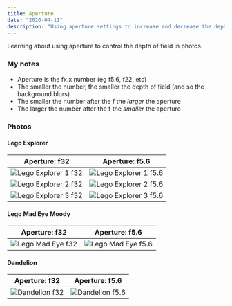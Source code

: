 ```yaml
---
title: Aperture
date: "2020-04-11"
description: "Using aperture settings to increase and decrease the depth of field"
---
```


Learning about using aperture to control the depth of field in photos.

### My notes
  - Aperture is the fx.x number (eg f5.6, f22, etc)
  - The smaller the number, the smaller the depth of field (and so the background blurs)
  - The smaller the number after the f the *larger* the aperture
  - The larger the number after the f the *smaller* the aperture

### Photos

#### Lego Explorer

| Aperture: f32 | Aperture: f5.6 |
| ---- | ----|
| ![Lego Explorer 1 f32](./images/DSC_0294.JPG) | ![Lego Explorer 1 f5.6](./images/DSC_0295.JPG) |
| ![Lego Explorer 2 f32](./images/DSC_0290.JPG) | ![Lego Explorer 2 f5.6](./images/DSC_0291.JPG) |
| ![Lego Explorer 3 f32](./images/DSC_0281.JPG) | ![Lego Explorer 3 f5.6](./images/DSC_0282.JPG) |

#### Lego Mad Eye Moody

| Aperture: f32 | Aperture: f5.6 |
| ---- | ---- |
| ![Lego Mad Eye f32](./images/DSC_0279.JPG) | ![Lego Mad Eye f5.6](./images/DSC_0280.JPG) |

#### Dandelion

| Aperture: f32 | Aperture: f5.6 |
| ---- | ---- |
| ![Dandelion f32](./images/DSC_0270.JPG) | ![Dandelion f5.6](./images/DSC_0269.JPG) |
